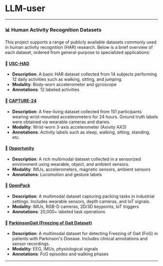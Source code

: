 # LLM-user
---
### 📊 Human Activity Recognition Datasets

This project supports a range of publicly available datasets commonly used in human activity recognition (HAR) research. 
Below is a brief overview of each dataset, ordered from general-purpose to specialized applications:

#### 📁 [USC-HAD](https://sipi.usc.edu/had/)
- **Description**: A basic HAR dataset collected from 14 subjects performing 12 daily activities such as walking, sitting, and jumping.
- **Modality**: Body-worn accelerometer and gyroscope
- **Annotations**: 12 labeled activities

#### 📁 [CAPTURE-24](https://ora.ox.ac.uk/objects/uuid:99d7c092-d865-4a19-b096-cc16440cd001)
- **Description**: A free-living dataset collected from 151 participants wearing wrist-mounted accelerometers for 24 hours. Ground truth labels were obtained via wearable cameras and diaries.
- **Modality**: Wrist-worn 3-axis accelerometer (Axivity AX3)
- **Annotations**: Activity labels such as sleep, walking, sitting, standing, etc.

#### 📁 [Opportunity](https://archive.ics.uci.edu/ml/datasets/opportunity+activity+recognition)
- **Description**: A rich multimodal dataset collected in a sensorized environment using wearable, object, and ambient sensors.
- **Modality**: IMUs, accelerometers, magnetic sensors, ambient sensors
- **Annotations**: Locomotion and gesture labels

#### 📁 [OpenPack](https://open-pack.github.io/)
- **Description**: A multimodal dataset capturing packing tasks in industrial settings. Includes wearable sensors, depth cameras, and IoT signals.
- **Modality**: IMUs, RGB-D cameras, 2D/3D keypoints, IoT triggers
- **Annotations**: 20,000+ labeled task operations

#### 📁 [ParkinsonGait (Freezing of Gait Dataset)](https://data.mendeley.com/datasets/r8gmbtv7w2/3)
- **Description**: A multimodal dataset for detecting Freezing of Gait (FoG) in patients with Parkinson's Disease. Includes clinical annotations and sensor recordings.
- **Modality**: EEG, IMUs, physiological signals
- **Annotations**: FoG episodes and walking phases
---
